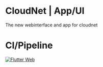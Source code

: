 # CloudNet | App/UI

The new webinterface and app for cloudnet


# CI/Pipeline
[![Flutter Web](https://github.com/TheMeinerLP/CloudNet-App/actions/workflows/flutter_build_publish_web.yaml/badge.svg)](https://github.com/TheMeinerLP/CloudNet-App/actions/workflows/flutter_build_publish_web.yaml)
